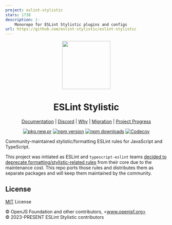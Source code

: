 ```yaml
---
project: eslint-stylistic
stars: 1738
description: |-
    Monorepo for ESLint Stylistic plugins and configs
url: https://github.com/eslint-stylistic/eslint-stylistic
---
```


<p align="center">
<img src="./docs/public/logo.svg" width="150">
</p>

<h1 align="center">ESLint Stylistic</h1>

<p align="center">
<a href="https://eslint.style">Documentation</a> |
<a href="https://eslint.style/chat">Discord</a> |
<a href="https://eslint.style/guide/why">Why</a> |
<a href="https://eslint.style/guide/migration">Migration</a> |
<a href="https://eslint.style/contribute/project-progress">Project Progress</a>
</p>

<p align="center">
<a href="https://pkg.pr.new/~/eslint-stylistic/eslint-stylistic"><img alt="pkg.new.pr" src="https://pkg.pr.new/badge/eslint-stylistic/eslint-stylistic?style=flat&color=32A9C3&logoSize=auto"></a>
<a href="https://npmjs.com/package/@stylistic/eslint-plugin"><img src="https://img.shields.io/npm/v/@stylistic/eslint-plugin?style=flat&colorA=1B3C4A&colorB=32A9C3" alt="npm version"></a>
<a href="https://npmjs.com/package/@stylistic/eslint-plugin"><img src="https://img.shields.io/npm/dm/@stylistic/eslint-plugin?style=flat&colorA=1B3C4A&colorB=32A9C3" alt="npm downloads"></a>
<a href="https://app.codecov.io/gh/eslint-stylistic/eslint-stylistic"><img alt="Codecov" src="https://img.shields.io/codecov/c/github/eslint-stylistic/eslint-stylistic?token=B85J0E2I7I&style=flat&labelColor=1B3C4A&color=32A9C3&precision=1"></a>
</p>

Community-maintained stylistic/formatting ESLint rules for JavaScript and TypeScript.

This project was initiated as ESLint and `typescript-eslint` teams [decided to deprecate formatting/stylistic-related rules](https://github.com/eslint/eslint/issues/17522) from their core due to the maintenance cost. This repo ports those rules and distributes them as separate packages and will keep them maintained by the community.

## License

[MIT](./LICENSE) License

&copy; OpenJS Foundation and other contributors, <www.openjsf.org><br>
&copy; 2023-PRESENT ESLint Stylistic contributors

